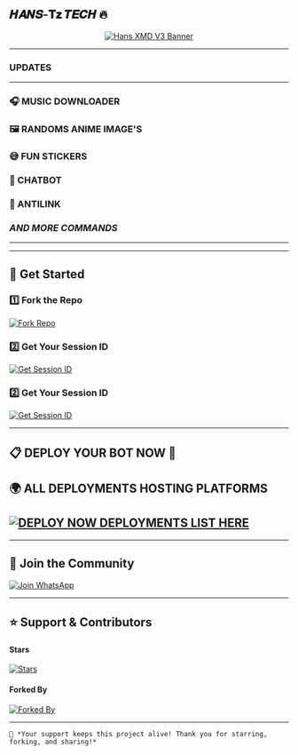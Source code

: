 ##          𝑯𝑨𝑵𝑺-𝐓𝐳 𝑻𝑬𝑪𝑯 🔥

<p align="center">
  <a href="https://whatsapp.com/channel/0029VasiOoR3bbUw5aV4qB31">
    <img src="https://files.catbox.moe/1mdmlu.jpg" alt="Hans XMD V3 Banner" />
  </a>
</p>

---
### UPDATES
---
### 🎧 MUSIC DOWNLOADER
### 🖼️ RANDOMS ANIME IMAGE'S
### 😅 FUN STICKERS
### 🤖 CHATBOT
### 🔗 ANTILINK
### *AND MORE COMMANDS*
---

---
## 🚀 Get Started  

### 1️⃣ Fork the Repo  
[![Fork Repo](https://img.shields.io/badge/Fork-Repo-222222?style=for-the-badge&logo=github)](https://github.com/Mrhanstz/HANS-XMD_V3/fork)

### 2️⃣ Get Your Session ID
[![Get Session ID](https://img.shields.io/badge/Get-Session%20ID-orange?style=for-the-badge&logo=key)](https://hans-tz-site.onrender.com)

### 2️⃣ Get Your Session ID
[![Get Session ID](https://img.shields.io/badge/Get-Session%20ID-orange?style=for-the-badge&logo=key)](https://hans-tz-site.onrender.com/pair)




---

## 📋 DEPLOY YOUR BOT NOW 💪

## 🌍 ALL DEPLOYMENTS HOSTING PLATFORMS  

## [![DEPLOY NOW DEPLOYMENTS LIST HERE](https://img.shields.io/badge/Deploy-HANS%20HOSTING-00C853?style=for-the-badge&logo=cloudflare)](https://hans-tech.vercel.app/)

---

## 📲 Join the Community  




[![Join WhatsApp](https://img.shields.io/badge/Join-WhatsApp-25D366?style=for-the-badge&logo=whatsapp)](https://whatsapp.com/channel/0029VasiOoR3bbUw5aV4qB31)

---

## ⭐ Support & Contributors  

#### **Stars**  
[![Stars](https://img.shields.io/github/stars/Mrhanstz/HANS-XMD_V3?color=yellow&style=for-the-badge&logo=starship)](https://github.com/Mrhanstz/HANS-XMD_V3/stargazers)  

#### **Forked By**  
[![Forked By](https://img.shields.io/github/forks/Mrhanstz/HANS-XMD_V3?color=green&style=for-the-badge&logo=git)](https://github.com/Mrhanstz/HANS-XMD_V3/network/members)  

---

`🚀 *Your support keeps this project alive! Thank you for starring, forking, and sharing!*`
